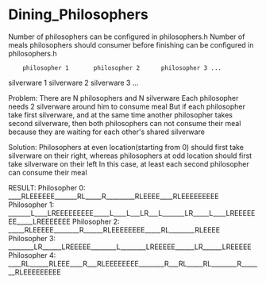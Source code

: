 # Dining_Philosophers
Number of philosophers can be configured in philosophers.h
Number of meals philosophers should consumer before finishing can be configured in philosophers.h

        philosopher 1       philosopher 2      philosopher 3 ...
silverware 1       silverware 2        silverware 3              ...

Problem:
There are N philosophers and N silverware
Each philosopher needs 2 silverware around him to consume meal
But if each philosopher take first silverware, and at the same time
another philosopher takes second silverware, then both philosophers
can not consume their meal because they are waiting for each other's
shared silverware

Solution:
Philosophers at even location(starting from 0) should first take
silverware on their right, whereas philosophers at odd location 
should first take silverware on their left
In this case, at least each second philosopher can consume their meal

RESULT:
Philosopher 0: ____RLEEEEEE_______RL_____R_________RLEEEE____RLEEEEEEEEE
Philosopher 1: _______L____LREEEEEEEEE_____L____L___LR___L_______LR_____L____LREEEEEEE_____LREEEEEEE
Philosopher 2: _____RLEEEEE________R______RLEEEEEEEE_____RL________RLEEEE
Philosopher 3: ________LR______LREEEEE________L________LREEEEE______LR______LREEEEE
Philosopher 4: ____RL______RLEEE____R___RLEEEEEEEE________R___RL_____RL________R_______RLEEEEEEEEE